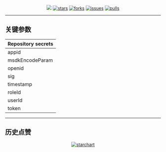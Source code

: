 <p align="center">
    <img src="https://socialify.git.ci/HdShare/PubgmhdAction/image?description=1&font=Rokkitt&language=1&name=1&owner=1&theme=Auto"/>
    <a href="https://github.com/HdShare/PubgmhdAction/stargazers"><img src="https://img.shields.io/github/stars/HdShare/PubgmhdAction?style=flat-square&label=STARS&color=%23dfb317" alt="stars"></a>
    <a href="https://github.com/HdShare/PubgmhdAction/network/members"><img src="https://img.shields.io/github/forks/HdShare/PubgmhdAction?style=flat-square&label=FORKS&color=%2397ca00" alt="forks"></a>
    <a href="https://github.com/HdShare/PubgmhdAction/issues"><img src="https://img.shields.io/github/issues/HdShare/PubgmhdAction?style=flat-square&label=ISSUES&color=%23007ec6" alt="issues"></a>
    <a href="https://github.com/HdShare/PubgmhdAction/pulls"><img src="https://img.shields.io/github/issues-pr/HdShare/PubgmhdAction?style=flat-square&label=PULLS&color=%23fe7d37" alt="pulls"></a>
</p>

---

## 关键参数

| Repository secrets |
|--------------------|
| appid              |
| msdkEncodeParam    |
| openid             |
| sig                |
| timestamp          |
| roleId             |
| userId             |
| token              |

---

## 历史点赞

<p align="center">
    <a href="https://starchart.cc/HdShare/PubgmhdAction"><img src="https://starchart.cc/HdShare/PubgmhdAction.svg?variant=adaptive" alt="starchart"></a>
</p>

